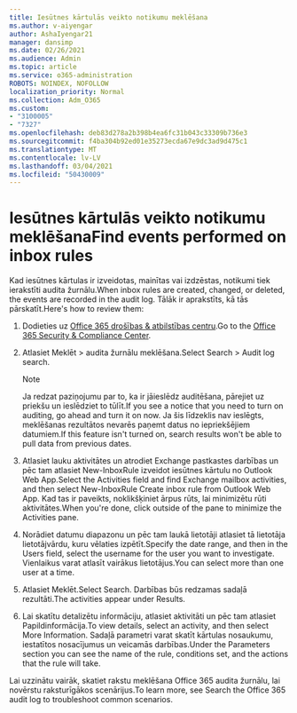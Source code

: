 ```yaml
---
title: Iesūtnes kārtulās veikto notikumu meklēšana
ms.author: v-aiyengar
author: AshaIyengar21
manager: dansimp
ms.date: 02/26/2021
ms.audience: Admin
ms.topic: article
ms.service: o365-administration
ROBOTS: NOINDEX, NOFOLLOW
localization_priority: Normal
ms.collection: Adm_O365
ms.custom:
- "3100005"
- "7327"
ms.openlocfilehash: deb83d278a2b398b4ea6fc31b043c33309b736e3
ms.sourcegitcommit: f4ba304b92ed01e35273ecda67e9dc3ad9d475c1
ms.translationtype: MT
ms.contentlocale: lv-LV
ms.lasthandoff: 03/04/2021
ms.locfileid: "50430009"
---
```

# <a name="find-events-performed-on-inbox-rules"></a><span data-ttu-id="a7d9b-102">Iesūtnes kārtulās veikto notikumu meklēšana</span><span class="sxs-lookup"><span data-stu-id="a7d9b-102">Find events performed on inbox rules</span></span>

<span data-ttu-id="a7d9b-103">Kad iesūtnes kārtulas ir izveidotas, mainītas vai izdzēstas, notikumi tiek ierakstīti audita žurnālu.</span><span class="sxs-lookup"><span data-stu-id="a7d9b-103">When inbox rules are created, changed, or deleted, the events are recorded in the audit log.</span></span> <span data-ttu-id="a7d9b-104">Tālāk ir aprakstīts, kā tās pārskatīt.</span><span class="sxs-lookup"><span data-stu-id="a7d9b-104">Here's how to review them:</span></span>

1. <span data-ttu-id="a7d9b-105">Dodieties uz [Office 365 drošības & atbilstības centru](https://go.microsoft.com/fwlink/p/?linkid=2077143).</span><span class="sxs-lookup"><span data-stu-id="a7d9b-105">Go to the [Office 365 Security & Compliance Center](https://go.microsoft.com/fwlink/p/?linkid=2077143).</span></span>
1. <span data-ttu-id="a7d9b-106">Atlasiet Meklēt > audita žurnālu meklēšana.</span><span class="sxs-lookup"><span data-stu-id="a7d9b-106">Select Search > Audit log search.</span></span>

    > [!NOTE]
    > <span data-ttu-id="a7d9b-107">Ja redzat paziņojumu par to, ka ir jāieslēdz auditēšana, pārejiet uz priekšu un ieslēdziet to tūlīt.</span><span class="sxs-lookup"><span data-stu-id="a7d9b-107">If you see a notice that you need to turn on auditing, go ahead and turn it on now.</span></span> <span data-ttu-id="a7d9b-108">Ja šis līdzeklis nav ieslēgts, meklēšanas rezultātos nevarēs paņemt datus no iepriekšējiem datumiem.</span><span class="sxs-lookup"><span data-stu-id="a7d9b-108">If this feature isn't turned on, search results won't be able to pull data from previous dates.</span></span>
1. <span data-ttu-id="a7d9b-109">Atlasiet lauku aktivitātes un atrodiet Exchange pastkastes darbības un pēc tam atlasiet New-InboxRule izveidot iesūtnes kārtulu no Outlook Web App.</span><span class="sxs-lookup"><span data-stu-id="a7d9b-109">Select the Activities field and find Exchange mailbox activities, and then select New-InboxRule Create inbox rule from Outlook Web App.</span></span> <span data-ttu-id="a7d9b-110">Kad tas ir paveikts, noklikšķiniet ārpus rūts, lai minimizētu rūti aktivitātes.</span><span class="sxs-lookup"><span data-stu-id="a7d9b-110">When you're done, click outside of the pane to minimize the Activities pane.</span></span>
1. <span data-ttu-id="a7d9b-111">Norādiet datumu diapazonu un pēc tam laukā lietotāji atlasiet tā lietotāja lietotājvārdu, kuru vēlaties izpētīt.</span><span class="sxs-lookup"><span data-stu-id="a7d9b-111">Specify the date range, and then in the Users field, select the username for the user you want to investigate.</span></span> <span data-ttu-id="a7d9b-112">Vienlaikus varat atlasīt vairākus lietotājus.</span><span class="sxs-lookup"><span data-stu-id="a7d9b-112">You can select more than one user at a time.</span></span>
1. <span data-ttu-id="a7d9b-113">Atlasiet Meklēt.</span><span class="sxs-lookup"><span data-stu-id="a7d9b-113">Select Search.</span></span> <span data-ttu-id="a7d9b-114">Darbības būs redzamas sadaļā rezultāti.</span><span class="sxs-lookup"><span data-stu-id="a7d9b-114">The activities appear under Results.</span></span>
1. <span data-ttu-id="a7d9b-115">Lai skatītu detalizētu informāciju, atlasiet aktivitāti un pēc tam atlasiet Papildinformācija.</span><span class="sxs-lookup"><span data-stu-id="a7d9b-115">To view details, select an activity, and then select More Information.</span></span> <span data-ttu-id="a7d9b-116">Sadaļā parametri varat skatīt kārtulas nosaukumu, iestatītos nosacījumus un veicamās darbības.</span><span class="sxs-lookup"><span data-stu-id="a7d9b-116">Under the Parameters section you can see the name of the rule, conditions set, and the actions that the rule will take.</span></span>

<span data-ttu-id="a7d9b-117">Lai uzzinātu vairāk, skatiet rakstu meklēšana Office 365 audita žurnālu, lai novērstu raksturīgākos scenārijus.</span><span class="sxs-lookup"><span data-stu-id="a7d9b-117">To learn more, see Search the Office 365 audit log to troubleshoot common scenarios.</span></span>